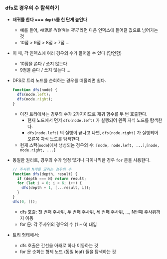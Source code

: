 ### dfs로 경우의 수 탐색하기

- **재귀를 한다 === `depth`를 한 단계 높인다**
  - 예를 들어, _배열을 리턴하는 재귀_ 라면 다음 인덱스에 들어갈 값으로 넘어가는 것
  - 10점 > 9점 > 8점 > 7점 ...
- 이 때, 각 인덱스에 여러 경우의 수가 들어올 수 있다 (당연함)
  - 10점을 쏜다 / 쏘지 않는다
  - 9점을 쏜다 / 쏘지 않는다 ...
- DFS로 트리 노드를 순회하는 경우를 떠올리면 쉽다.
  ```js
  function dfs(node) {
    dfs(node.left);
    dfs(node.right);
  }
  ```
  - 이진 트리에서는 경우의 수가 2가지이므로 재귀 함수를 두 번 호출한다.
    - 현재 노드에서 먼저 `dfs(node.left)` 가 실행되어 왼쪽 자식 노드를 탐색한다.
    - `dfs(node.left)` 의 실행이 끝나고 나면, `dfs(node.right)` 가 실행되어 오른쪽 자식 노드를 탐색한다.
  - 현재 스택(`node`)에서 생성되는 경우의 수: `[node, node.left, ...]`,`[node, node.right, ...]`
- 동일한 원리로, 경우의 수가 엄청 많거나 다이나믹한 경우 `for` 문을 사용한다.

  ```js
  // 주사위 N개를 굴리는 경우의 수
  function dfs(depth, result) {
    if (depth === N) return result;
    for (let i = 0; i < 6; i++) {
      dfs(depth + 1, [...result, i]);
    }
  }
  dfs(0, []);
  ```

  - dfs 호출: 첫 번째 주사위, 두 번째 주사위, 세 번째 주사위, ..., N번째 주사위까지 이동
  - for 문: 각 주사위의 경우의 수 (1 ~ 6) 대입

- 트리 형태에서:
  - dfs 호출은 간선을 아래로 하나 이동하는 것
  - for 문 순회는 형제 노드 (동일 leaf) 들을 탐색하는 것
